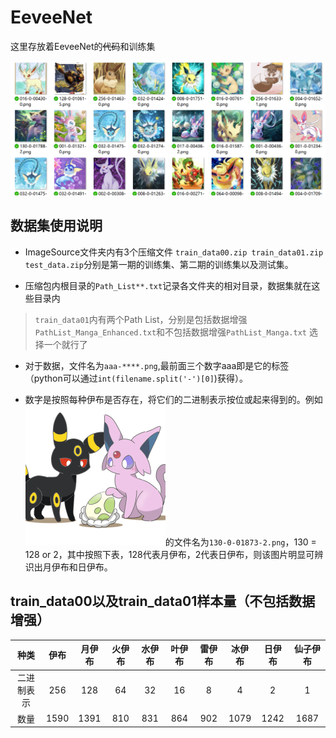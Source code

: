 # EeveeNet
这里存放着EeveeNet的~~代码~~和训练集

![samp](./Sample/Samp.png)

## 数据集使用说明
- ImageSource文件夹内有3个压缩文件 ```train_data00.zip train_data01.zip test_data.zip```分别是第一期的训练集、第二期的训练集以及测试集。 

- 压缩包内根目录的```Path_List**.txt```记录各文件夹的相对目录，数据集就在这些目录内
> ```train_data01```内有两个Path List，分别是包括数据增强```PathList_Manga_Enhanced.txt```和不包括数据增强```PathList_Manga.txt``` 选择一个就行了

- 对于数据，文件名为```aaa-****.png```,最前面三个数字aaa即是它的标签（python可以通过```int(filename.split('-')[0]```)获得）。

- 数字是按照每种伊布是否存在，将它们的二进制表示按位或起来得到的。例如![samp1](./Sample/130-0-01873-2.png)的文件名为```130-0-01873-2.png```，130 = 128 or 2，其中按照下表，128代表月伊布，2代表日伊布，则该图片明显可辨识出月伊布和日伊布。

## train_data00以及train_data01样本量（不包括数据增强）
|种类|伊布|月伊布|火伊布|水伊布|叶伊布|雷伊布|冰伊布|日伊布|仙子伊布|
|:----:|:----:|:----:|:----:|:----:|:----:|:----:|:----:|:----:|:----:|
|二进制表示|256|128|64|32|16|8|4|2|1|
|数量|1590|1391|810|831|864|902|1079|1242|1687|

